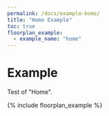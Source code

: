 ```yaml
---
permalink: /docs/example-home/
title: "Home Example"
toc: true
floorplan_example:
  - example_name: "home"
---
```


# Example

Test of "Home".

{% include floorplan_example %}
